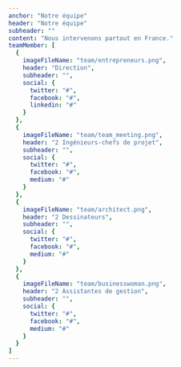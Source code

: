 ```yaml
---
anchor: "Notre équipe"
header: "Notre équipe"
subheader: ""
content: "Nous intervenons partout en France."
teamMember: [
  {
    imageFileName: "team/entrepreneurs.png",
    header: "Direction",
    subheader: "",
    social: {
      twitter: "#",
      facebook: "#",
      linkedin: "#"
    }
  },
  {
    imageFileName: "team/team_meeting.png",
    header: "2 Ingénieurs-chefs de projet",
    subheader: "",
    social: {
      twitter: "#",
      facebook: "#",
      medium: "#"
    }
  },
  {
    imageFileName: "team/architect.png",
    header: "2 Dessinateurs",
    subheader: "",
    social: {
      twitter: "#",
      facebook: "#",
      medium: "#"
    }
  },
  {
    imageFileName: "team/businesswoman.png",
    header: "2 Assistantes de gestion",
    subheader: "",
    social: {
      twitter: "#",
      facebook: "#",
      medium: "#"
    }
  }
]
---
```

